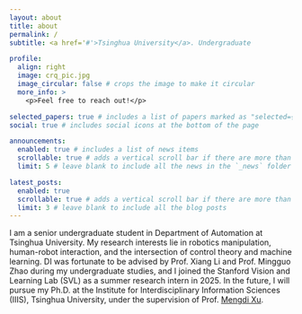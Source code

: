 ```yaml
---
layout: about
title: about
permalink: /
subtitle: <a href='#'>Tsinghua University</a>. Undergraduate

profile:
  align: right
  image: crq_pic.jpg
  image_circular: false # crops the image to make it circular
  more_info: >
    <p>Feel free to reach out!</p>

selected_papers: true # includes a list of papers marked as "selected={true}"
social: true # includes social icons at the bottom of the page

announcements:
  enabled: true # includes a list of news items
  scrollable: true # adds a vertical scroll bar if there are more than 3 news items
  limit: 5 # leave blank to include all the news in the `_news` folder

latest_posts:
  enabled: true
  scrollable: true # adds a vertical scroll bar if there are more than 3 new posts items
  limit: 3 # leave blank to include all the blog posts
---
```


I am a senior undergraduate student in Department of Automation at Tsinghua University. My research interests lie in robotics manipulation, human-robot interaction, and the intersection of control theory and machine learning. DI was fortunate to be advised by Prof. Xiang Li and Prof. Mingguo Zhao during my undergraduate studies, and I joined the Stanford Vision and Learning Lab (SVL) as a summer research intern in 2025. In the future, I will pursue my Ph.D. at the Institute for Interdisciplinary Information Sciences (IIIS), Tsinghua University, under the supervision of Prof. [Mengdi Xu](https://www.mengdixu.me/).
